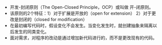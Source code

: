 + 开发-封闭原则（The Open-Closed Principle，OCP）或叫做 开-闭原则。
+ 该原则的2个特征：1）对于扩展是开放的（open for extension） 2）对于更改是封闭的（closed for modification）
+ 在最初编写代码时，假设变化不会发生。当变化发生时，就创建抽象来隔离以后发生的同类变化。
+ 面对需求，对程序的改动是通过增加新代码进行的，而不是更改现有的代码。
